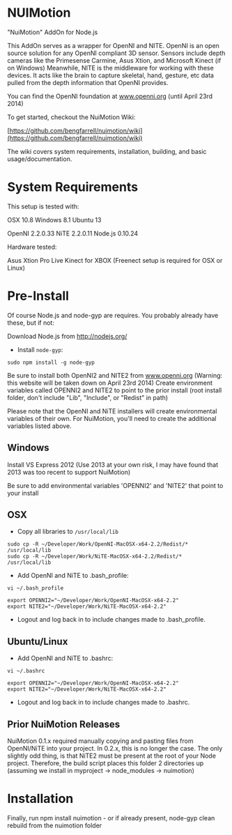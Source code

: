 NUIMotion
====================

"NuiMotion" AddOn for Node.js

This AddOn serves as a wrapper for OpenNI and NITE.  OpenNI is an open source solution for any OpenNI compliant 3D sensor. Sensors include depth cameras like the Primesense Carmine, Asus Xtion, and Microsoft Kinect (if on Windows)  Meanwhile, NITE is the middleware for working with these devices.  It acts like the brain to capture skeletal, hand, gesture, etc data pulled from the depth information that OpenNI provides.

You can find the OpenNI foundation at www.openni.org (until April 23rd 2014)

To get started, checkout the NuiMotion Wiki:

[https://github.com/bengfarrell/nuimotion/wiki](https://github.com/bengfarrell/nuimotion/wiki)

The wiki covers system requirements, installation, building, and basic usage/documentation.


System Requirements
===================

This setup is tested with:

OSX 10.8
Windows 8.1
Ubuntu 13

OpenNI 2.2.0.33
NiTE 2.2.0.11
Node.js 0.10.24

Hardware tested:

Asus Xtion Pro Live
Kinect for XBOX (Freenect setup is required for OSX or Linux)


Pre-Install
===========
Of course Node.js and node-gyp are requires. You probably already have these, but if not:

Download Node.js from
http://nodejs.org/

- Install `node-gyp`:
```
sudo npm install -g node-gyp
```

Be sure to install both OpenNI2 and NITE2 from www.openni.org (Warning: this website will be taken down on April 23rd 2014)
Create environment variables called OPENNI2 and NITE2 to point to the prior install (root install folder, don't include "Lib", "Include", or "Redist" in path)

Please note that the OpenNI and NiTE installers will create environmental variables of their own. For NuiMotion, you'll need to create the additional variables listed above.

Windows
-------
Install VS Express 2012 (Use 2013 at your own risk, I may have found that 2013 was too recent to support NuiMotion)

Be sure to add environmental variables 'OPENNI2' and 'NITE2' that point to your install


OSX
---
- Copy all libraries to `/usr/local/lib` 
```
sudo cp -R ~/Developer/Work/OpenNI-MacOSX-x64-2.2/Redist/* /usr/local/lib
sudo cp -R ~/Developer/Work/NiTE-MacOSX-x64-2.2/Redist/* /usr/local/lib
```

- Add OpenNI and NiTE to .bash_profile:
```
vi ~/.bash_profile
```
```
export OPENNI2="~/Developer/Work/OpenNI-MacOSX-x64-2.2"
export NITE2="~/Developer/Work/NiTE-MacOSX-x64-2.2"
```

- Logout and log back in to include changes made to .bash_profile.


Ubuntu/Linux
------------

- Add OpenNI and NiTE to .bashrc:

```
vi ~/.bashrc
```
```
export OPENNI2="~/Developer/Work/OpenNI-MacOSX-x64-2.2"
export NITE2="~/Developer/Work/NiTE-MacOSX-x64-2.2"
```

- Logout and log back in to include changes made to .bashrc.



Prior NuiMotion Releases
------------------------
NuiMotion 0.1.x required manually copying and pasting files from OpenNI/NiTE into your project. In 0.2.x, this is no longer the case. The only slightly odd thing, is that NiTE2 must be present at the root of your Node project. Therefore, the build script places this folder 2 directories up (assuming we install in myproject -> node_modules -> nuimotion)


Installation
============
Finally, run npm install nuimotion - or if already present, node-gyp clean rebuild from the nuimotion folder
